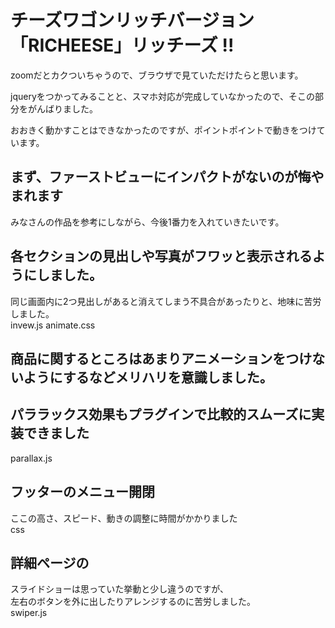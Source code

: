 # チーズワゴンリッチバージョン 「RICHEESE」リッチーズ !!

zoomだとカクついちゃうので、ブラウザで見ていただけたらと思います。

jqueryをつかってみることと、スマホ対応が完成していなかったので、そこの部分をがんばりました。

おおきく動かすことはできなかったのですが、ポイントポイントで動きをつけています。

## まず、ファーストビューにインパクトがないのが悔やまれます
みなさんの作品を参考にしながら、今後1番力を入れていきたいです。

## 各セクションの見出しや写真がフワッと表示されるようにしました。
同じ画面内に2つ見出しがあると消えてしまう不具合があったりと、地味に苦労しました。  
invew.js animate.css

## 商品に関するところはあまりアニメーションをつけないようにするなどメリハリを意識しました。

## パララックス効果もプラグインで比較的スムーズに実装できました
parallax.js

## フッターのメニュー開閉
ここの高さ、スピード、動きの調整に時間がかかりました  
css

## 詳細ページの
スライドショーは思っていた挙動と少し違うのですが、  
左右のボタンを外に出したりアレンジするのに苦労しました。  
swiper.js